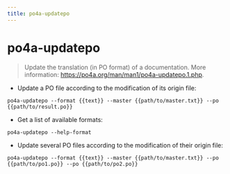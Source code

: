 ```yaml
---
title: po4a-updatepo
---
```

# po4a-updatepo

> Update the translation (in PO format) of a documentation.
> More information: <https://po4a.org/man/man1/po4a-updatepo.1.php>.

- Update a PO file according to the modification of its origin file:

`po4a-updatepo --format {{text}} --master {{path/to/master.txt}} --po {{path/to/result.po}}`

- Get a list of available formats:

`po4a-updatepo --help-format`

- Update several PO files according to the modification of their origin file:

`po4a-updatepo --format {{text}} --master {{path/to/master.txt}} --po {{path/to/po1.po}} --po {{path/to/po2.po}}`
